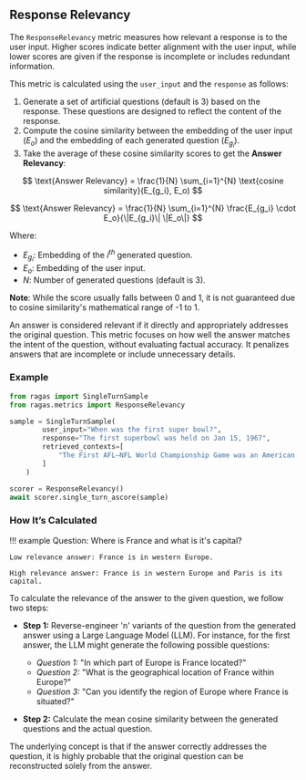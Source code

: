 ## Response Relevancy

The `ResponseRelevancy` metric measures how relevant a response is to the user input. Higher scores indicate better alignment with the user input, while lower scores are given if the response is incomplete or includes redundant information.  

This metric is calculated using the `user_input` and the `response` as follows:  

1. Generate a set of artificial questions (default is 3) based on the response. These questions are designed to reflect the content of the response.  
2. Compute the cosine similarity between the embedding of the user input ($E_o$) and the embedding of each generated question ($E_{g_i}$).  
3. Take the average of these cosine similarity scores to get the **Answer Relevancy**:  

$$
\text{Answer Relevancy} = \frac{1}{N} \sum_{i=1}^{N} \text{cosine similarity}(E_{g_i}, E_o)
$$  

$$
\text{Answer Relevancy} = \frac{1}{N} \sum_{i=1}^{N} \frac{E_{g_i} \cdot E_o}{\|E_{g_i}\| \|E_o\|}
$$  

Where:  
- $E_{g_i}$: Embedding of the $i^{th}$ generated question.  
- $E_o$: Embedding of the user input.  
- $N$: Number of generated questions (default is 3).  

**Note**: While the score usually falls between 0 and 1, it is not guaranteed due to cosine similarity's mathematical range of -1 to 1.

An answer is considered relevant if it directly and appropriately addresses the original question. This metric focuses on how well the answer matches the intent of the question, without evaluating factual accuracy. It penalizes answers that are incomplete or include unnecessary details.

### Example

```python
from ragas import SingleTurnSample 
from ragas.metrics import ResponseRelevancy

sample = SingleTurnSample(
        user_input="When was the first super bowl?",
        response="The first superbowl was held on Jan 15, 1967",
        retrieved_contexts=[
            "The First AFL–NFL World Championship Game was an American football game played on January 15, 1967, at the Los Angeles Memorial Coliseum in Los Angeles."
        ]
    )

scorer = ResponseRelevancy()
await scorer.single_turn_ascore(sample)
```

### How It’s Calculated

!!! example
    Question: Where is France and what is it's capital?

    Low relevance answer: France is in western Europe.

    High relevance answer: France is in western Europe and Paris is its capital.

To calculate the relevance of the answer to the given question, we follow two steps:

- **Step 1:** Reverse-engineer 'n' variants of the question from the generated answer using a Large Language Model (LLM). 
  For instance, for the first answer, the LLM might generate the following possible questions:
    - *Question 1:* "In which part of Europe is France located?"
    - *Question 2:* "What is the geographical location of France within Europe?"
    - *Question 3:* "Can you identify the region of Europe where France is situated?"

- **Step 2:** Calculate the mean cosine similarity between the generated questions and the actual question.

The underlying concept is that if the answer correctly addresses the question, it is highly probable that the original question can be reconstructed solely from the answer.
